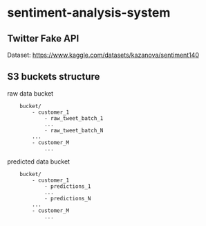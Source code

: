# sentiment-analysis-system




## Twitter Fake API
Dataset: https://www.kaggle.com/datasets/kazanova/sentiment140


## S3 buckets structure

raw data bucket
```
    bucket/
        - customer_1
            - raw_tweet_batch_1
            ...
            - raw_tweet_batch_N
        ...
        - customer_M
            ...
```

predicted data bucket
```
    bucket/
        - customer_1
            - predictions_1
            ...
            - predictions_N
        ...
        - customer_M
            ...
```